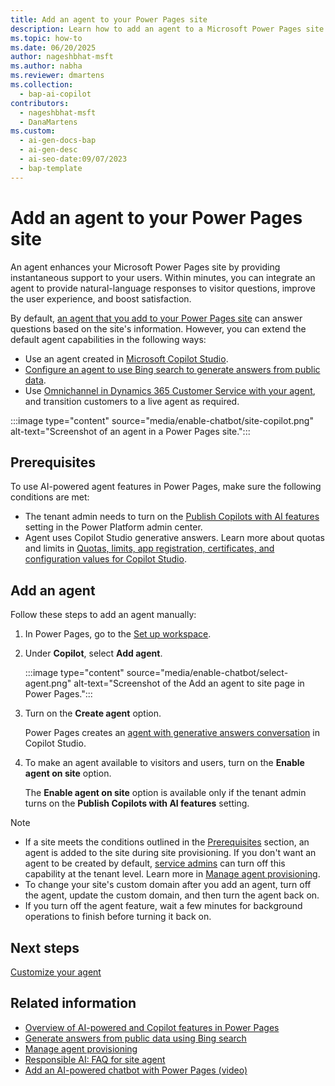 ```yaml
---
title: Add an agent to your Power Pages site
description: Learn how to add an agent to a Microsoft Power Pages site for quicker customer support and an improved user experience.
ms.topic: how-to
ms.date: 06/20/2025
author: nageshbhat-msft
ms.author: nabha
ms.reviewer: dmartens
ms.collection: 
  - bap-ai-copilot
contributors:
  - nageshbhat-msft
  - DanaMartens
ms.custom:
  - ai-gen-docs-bap
  - ai-gen-desc
  - ai-seo-date:09/07/2023
  - bap-template
---
```


# Add an agent to your Power Pages site

An agent enhances your Microsoft Power Pages site by providing instantaneous support to your users. Within minutes, you can integrate an agent to provide natural-language responses to visitor questions, improve the user experience, and boost satisfaction.

By default, [an agent that you add to your Power Pages site](#add-an-agent) can answer questions based on the site's information. However, you can extend the default agent capabilities in the following ways:

- Use an agent created in [Microsoft Copilot Studio](agent-how-to.md).
- [Configure an agent to use Bing search to generate answers from public data](force-bing-index.md).
- Use [Omnichannel in Dynamics 365 Customer Service with your agent](../configure/omnichannel.md), and transition customers to a live agent as required.

:::image type="content" source="media/enable-chatbot/site-copilot.png" alt-text="Screenshot of an agent in a Power Pages site.":::

## Prerequisites

To use AI-powered agent features in Power Pages, make sure the following conditions are met:

- The tenant admin needs to turn on the [Publish Copilots with AI features](/microsoft-copilot-studio/security-and-governance) setting in the Power Platform admin center.
- Agent uses Copilot Studio generative answers. Learn more about quotas and limits in [Quotas, limits, app registration, certificates, and configuration values for Copilot Studio](/microsoft-copilot-studio/requirements-quotas).

## Add an agent

Follow these steps to add an agent manually:

1. In Power Pages, go to the [Set up workspace](../configure/setup-workspace.md).
1. Under **Copilot**, select **Add agent**.

    :::image type="content" source="media/enable-chatbot/select-agent.png" alt-text="Screenshot of the Add an agent to site page in Power Pages.":::

1. Turn on the **Create agent** option.

    Power Pages creates an [agent with generative answers conversation](/microsoft-copilot-studio/nlu-boost-conversations) in Copilot Studio.

1. To make an agent available to visitors and users, turn on the **Enable agent on site** option.

    The **Enable agent on site** option is available only if the tenant admin turns on the **Publish Copilots with AI features** setting.

> [!NOTE]
> - If a site meets the conditions outlined in the [Prerequisites](#prerequisites) section, an agent is added to the site during site provisioning. If you don't want an agent to be created by default, [service admins](/power-platform/admin/use-service-admin-role-manage-tenant) can turn off this capability at the tenant level. Learn more in [Manage agent provisioning](/power-pages/getting-started/manage-copilot-provisioning).
> - To change your site's custom domain after you add an agent, turn off the agent, update the custom domain, and then turn the agent back on.
> - If you turn off the agent feature, wait a few minutes for background operations to finish before turning it back on.

## Next steps

[Customize your agent](../getting-started/customize-your-agent.md)

## Related information

- [Overview of AI-powered and Copilot features in Power Pages](../configure/ai-copilot-overview.md)
- [Generate answers from public data using Bing search](../getting-started/force-bing-index.md)
- [Manage agent provisioning](../getting-started/manage-agent-provisioning.md)
- [Responsible AI: FAQ for site agent](../faq-site-agent.md)
- [Add an AI-powered chatbot with Power Pages (video)](https://youtu.be/ohANXe1bfos?feature=shared)
